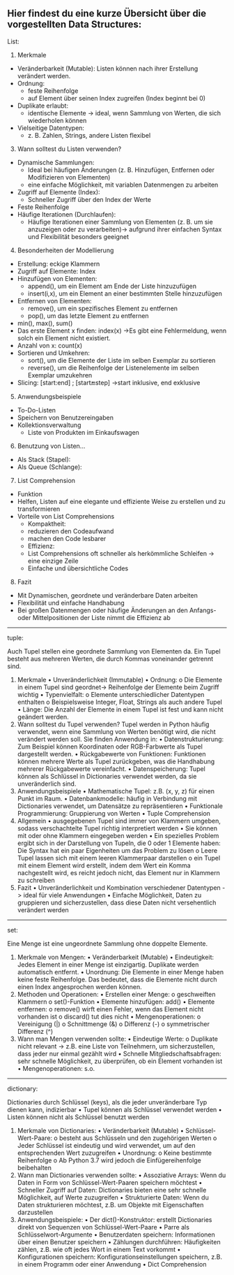 Hier findest du eine kurze Übersicht über die vorgestellten Data Structures:
---
List:


1.	Merkmale
  -	Veränderbarkeit (Mutable): Listen können nach ihrer Erstellung verändert werden.
  -	Ordnung:
    -	feste Reihenfolge
    -	auf Element über seinen Index zugreifen (Index beginnt bei 0)
  -	Duplikate erlaubt: 
    -	identische Elemente -> ideal, wenn Sammlung von Werten, die sich wiederholen können
  -	Vielseitige Datentypen: 
    -	z. B. Zahlen, Strings, andere Listen flexibel
3. Wann solltest du Listen verwenden?
  -	Dynamische Sammlungen: 
    -	Ideal bei häufigen Änderungen (z. B. Hinzufügen, Entfernen oder Modifizieren von Elementen)
    -	eine einfache Möglichkeit, mit variablen Datenmengen zu arbeiten
  -	Zugriff auf Elemente (Index): 
    -	Schneller Zugriff über den Index der Werte
  -	Feste Reihenfolge
  -	Häufige Iterationen (Durchlaufen): 
    -	Häufige Iterationen einer Sammlung von Elementen (z. B. um sie anzuzeigen oder zu verarbeiten)-> aufgrund ihrer einfachen Syntax und Flexibilität besonders geeignet
4. Besonderheiten der Modellierung
  -	Erstellung: eckige Klammern
  -	Zugriff auf Elemente: Index
  -	Hinzufügen von Elementen: 
    -	append(), um ein Element am Ende der Liste hinzuzufügen
    -	insert(i,x), um ein Element an einer bestimmten Stelle hinzuzufügen
  -	Entfernen von Elementen:
    -	remove(), um ein spezifisches Element zu entfernen
    -	pop(), um das letzte Element zu entfernen
  -	min(), max(), sum()
  -	Das erste Element x finden: index(x) ->Es gibt eine Fehlermeldung, wenn solch ein Element nicht existiert.
  -	Anzahl von x: count(x)
  -	Sortieren und Umkehren: 
    -	sort(), um die Elemente der Liste im selben Exemplar zu sortieren
    -	reverse(), um die Reihenfolge der Listenelemente im selben Exemplar umzukehren
  -	Slicing: [start:end] ; [start:end:step] ->start inklusive, end exklusive
5. Anwendungsbeispiele
  -	To-Do-Listen
  -	Speichern von Benutzereingaben
  -	Kollektionsverwaltung
    -	Liste von Produkten im Einkaufswagen
6. Benutzung von Listen…
  -	Als Stack (Stapel):
  -	Als Queue (Schlange):
7. List Comprehension
  -	Funktion
  -	Helfen, Listen auf eine elegante und effiziente Weise zu erstellen und zu transformieren
  -	Vorteile von List Comprehensions
    -	Kompaktheit:
      - reduzieren den Codeaufwand 
      -	machen den Code lesbarer
    -	Effizienz: 
      -	List Comprehensions oft schneller als herkömmliche Schleifen -> eine einzige Zeile
    -	Einfache und übersichtliche Codes
8. Fazit
  -	Mit Dynamischen, geordnete und veränderbare Daten arbeiten
  -	Flexibilität und einfache Handhabung
  -	Bei großen Datenmengen oder häufige Änderungen an den Anfangs- oder Mittelpositionen der Liste nimmt die Effizienz ab

---
tuple:


Auch Tupel stellen eine geordnete Sammlung von Elementen da. Ein Tupel besteht aus mehreren Werten, die durch Kommas voneinander getrennt sind.
1. Merkmale
  •	Unveränderlichkeit (Immutable)
  •	Ordnung: 
    o	Die Elemente in einem Tupel sind geordnet-> Reihenfolge der Elemente beim Zugriff wichtig 
  •	Typenvielfalt: 
    o	Elemente unterschiedlicher Datentypen enthalten
    o	Beispielsweise Integer, Float, Strings als auch andere Tupel 
  •	Länge: Die Anzahl der Elemente in einem Tupel ist fest und kann nicht geändert werden.
2. Wann solltest du Tupel verwenden?
  Tupel werden in Python häufig verwendet, wenn eine Sammlung von Werten benötigt wird, die nicht verändert werden soll. Sie finden Anwendung in:
  •	Datenstrukturierung: Zum Beispiel können Koordinaten oder RGB-Farbwerte als Tupel dargestellt werden.
  •	Rückgabewerte von Funktionen: Funktionen können mehrere Werte als Tupel zurückgeben, was die Handhabung mehrerer Rückgabewerte vereinfacht.
  •	Datenspeicherung: Tupel können als Schlüssel in Dictionaries verwendet werden, da sie unveränderlich sind.
3. Anwendungsbeispiele
  •	Mathematische Tupel: z.B. (x, y, z) für einen Punkt im Raum.
  •	Datenbankmodelle: häufig in Verbindung mit Dictionaries verwendet, um Datensätze zu repräsentieren
  •	Funktionale Programmierung: Gruppierung von Werten
  •	Tuple Comprehension
4. Allgemein
•	ausgegebenen Tupel sind immer von Klammern umgeben, sodass verschachtelte Tupel richtig interpretiert werden
•	Sie können mit oder ohne Klammern eingegeben werden
•	Ein spezielles Problem ergibt sich in der Darstellung von Tupeln, die 0 oder 1 Elemente haben: Die Syntax hat ein paar Eigenheiten um das Problem zu lösen
  o	Leere Tupel lassen sich mit einem leeren Klammerpaar darstellen
  o	ein Tupel mit einem Element wird erstellt, indem dem Wert ein Komma nachgestellt wird, es reicht jedoch nicht, das Element nur in Klammern zu schreiben
5. Fazit
  •	Unveränderlichkeit und Kombination verschiedener Datentypen -> ideal für viele Anwendungen
  •	Einfache Möglichkeit, Daten zu gruppieren und sicherzustellen, dass diese Daten nicht versehentlich verändert werden

---
set:


Eine Menge ist eine ungeordnete Sammlung ohne doppelte Elemente.
1. Merkmale von Mengen:
  •	Veränderbarkeit (Mutable)
  •	Eindeutigkeit: Jedes Element in einer Menge ist einzigartig. Duplikate werden automatisch entfernt.
  •	Unordnung: Die Elemente in einer Menge haben keine feste Reihenfolge. Das bedeutet, dass die Elemente nicht durch einen Index angesprochen werden können.
2. Methoden und Operationen:
  •	Erstellen einer Menge: 
    o	geschweiften Klammern 
    o	 set()-Funktion
  •	Elemente hinzufügen: add() 
  •	Elemente entfernen:
    o	remove() wirft einen Fehler, wenn das Element nicht vorhanden ist
    o	discard() tut dies nicht
  •	Mengenoperationen:
    o	Vereinigung (|)
    o	Schnittmenge (&)
    o	Differenz (-)
    o	symmetrischer Differenz (^)
3. Wann man Mengen verwenden sollte:
  •	Eindeutige Werte: 
    o	Duplikate nicht relevant -> z.B. eine Liste von Teilnehmern, um sicherzustellen, dass jeder nur einmal gezählt wird
  •	Schnelle Mitgliedschaftsabfragen: sehr schnelle Möglichkeit, zu überprüfen, ob ein Element vorhanden ist
  •	Mengenoperationen: s.o.

---
dictionary:


Dictionaries durch Schlüssel (keys), als die jeder unveränderbare Typ dienen kann, indizierbar
  •	Tupel können als Schlüssel verwendet werden 
  •	Listen können nicht als Schlüssel benutzt werden
1. Merkmale von Dictionaries:
  •	Veränderbarkeit (Mutable)
  •	Schlüssel-Wert-Paare: 
    o	besteht aus Schlüsseln und den zugehörigen Werten
    o	Jeder Schlüssel ist eindeutig und wird verwendet, um auf den entsprechenden Wert zuzugreifen
  •	Unordnung:
    o	Keine bestimmte Reihenfolge
    o	Ab Python 3.7 wird jedoch die Einfügereihenfolge beibehalten
2. Wann man Dictionaries verwenden sollte:
  •	Assoziative Arrays: Wenn du Daten in Form von Schlüssel-Wert-Paaren speichern möchtest
  •	Schneller Zugriff auf Daten: Dictionaries bieten eine sehr schnelle Möglichkeit, auf Werte zuzugreifen
  •	Strukturierte Daten: Wenn du Daten strukturieren möchtest, z.B. um Objekte mit Eigenschaften darzustellen
3. Anwendungsbeispiele:
  •	Der dict()-Konstruktor:  erstellt Dictionaries direkt von Sequenzen von Schlüssel-Wert-Paare
  •	Parre als Schlüsselwort-Argumente 
  •	Benutzerdaten speichern: Informationen über einen Benutzer speichern
  •	Zählungen durchführen: Häufigkeiten zählen, z.B. wie oft jedes Wort in einem Text vorkommt
  •	Konfigurationen speichern: Konfigurationseinstellungen speichern, z.B. in einem Programm oder einer Anwendung
  •	Dict Comprehension
